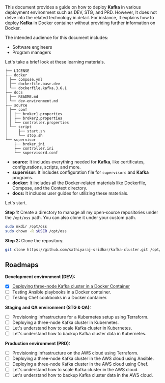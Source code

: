 This document provides a guide on how to deploy **Kafka** in various deployment environment such as DEV, STG, and PRD. However, It does not delve into the related technology in detail. For instance, It explains how to deploy **Kafka** in Docker container without providing further information on Docker.

The intended audience for this document includes:
- Software engineers
- Program managers

Let's take a brief look at these learning materials.

```
├── LICENSE
├── docker
│ ├── compose.yml
│ ├── dockerfile.base.dev
│ └── dockerfile.kafka.3.6.1
├── docs
│ ├── README.md
│ └── dev-environment.md
├── source
│ ├── conf
│ │ ├── broker1.properties
│ │ ├── broker2.properties
│ │ └── controller.properties
│ └── script
│     ├── start.sh
│     └── stop.sh
└── supervisor
    ├── broker.ini
    ├── controller.ini
    └── supervisord.conf
```
- **source:** It includes everything needed for **Kafka**, like certificates, configurations, scripts, and more.
- **supervisor:** It includes configuration file for `supervisord` and **Kafka** programs.
- **docker:** It includes all the Docker-related materials like Dockerfile, Compose, and the Context directory.
- **docs:** It includes user guides for utilizing these materials.

Let's start.

**Step 1:** Create a directory to manage all my open-source repositories under the `/opt/oss` path. You can also clone it under your custom path.

```bash
sudo mkdir /opt/oss
sudo chown -R $USER /opt/oss
```

**Step 2:** Clone the repository.

```bash
git clone https://github.com/sathiyaraj-sridhar/kafka-cluster.git /opt/oss/kafka-cluster
```

## Roadmaps

**Development environment (DEV):**
- [x] [Deploying three-node Kafka cluster in a Docker Container](dev-environment.md)
- [ ] Testing Ansible playbooks in a Docker container.
- [ ] Testing Chef cookbooks in a Docker container.

**Staging and QA environment (STG & QA):**
- [ ] Provisioning infrastructure for a Kubernetes setup using Terraform.
- [ ] Deploying a three-node Kafka cluster in Kubernetes.
- [ ] Let's understand how to scale Kafka cluster in Kubernetes.
- [ ] Let's understand how to backup Kafka cluster data in Kubernetes.

**Production environment (PRD):**
- [ ] Provisioning infrastructure on the AWS cloud using Terraform.
- [ ] Deploying a three-node Kafka cluster in the AWS cloud using Ansible.
- [ ] Deploying a three-node Kafka cluster in the AWS cloud using Chef.
- [ ] Let's understand how to scale Kafka cluster in the AWS cloud.
- [ ] Let's understand how to backup Kafka cluster data in the AWS cloud.
